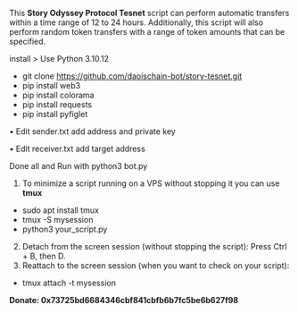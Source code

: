 This **Story Odyssey Protocol Tesnet** script can perform automatic transfers within a time range of 12 to 24 hours. Additionally, this script will also perform random token transfers with a range of token amounts that can be specified.

install > Use Python 3.10.12

- git clone https://github.com/daoischain-bot/story-tesnet.git
- pip install web3
- pip install colorama
- pip install requests
- pip install pyfiglet

• Edit sender.txt add address and private key

• Edit receiver.txt add target address

Done all and Run with python3 bot.py

1. To minimize a script running on a VPS without stopping it you can use **tmux**
- sudo apt install tmux
- tmux -S mysession
- python3 your_script.py
  
2. Detach from the screen session (without stopping the script): Press Ctrl + B, then D.
3. Reattach to the screen session (when you want to check on your script):
- tmux attach -t mysession

**Donate: 0x73725bd6684346cbf841cbfb6b7fc5be6b627f98**
